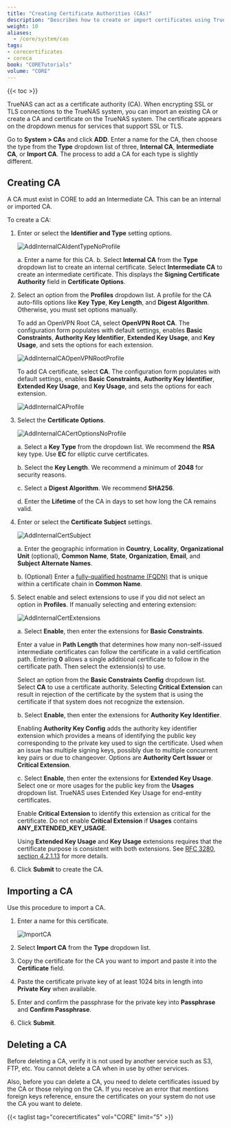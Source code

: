 ```yaml
---
title: "Creating Certificate Authorities (CAs)"
description: "Describes how to create or import certificates using TrueNAS CORE."
weight: 10
aliases:
  - /core/system/cas
tags:
- corecertificates
- coreca
book: "CORETutorials"
volume: "CORE"
---
```


{{< toc >}}

TrueNAS can act as a certificate authority (CA).
When encrypting SSL or TLS connections to the TrueNAS system, you can import an existing CA or create a CA and certificate on the TrueNAS system.
The certificate appears on the dropdown menus for services that support SSL or TLS.

Go to **System > CAs** and click **ADD**. Enter a name for the CA, then choose the type from the **Type** dropdown list of three, **Internal CA**, **Intermediate CA**, or **Import CA**. The process to add a CA for each type is slightly different.

## Creating CA

A CA must exist in CORE to add an Intermediate CA. This can be an internal or imported CA.

To create a CA:

1. Enter or select the **Identifier and Type** setting options.

   ![AddInternalCAIdentTypeNoProfile](/images/CORE/System/AddInternalCAIdentTypeNoProfile.png "Add Internal CA Name and Type")

   a. Enter a name for this CA.
   b. Select **Internal CA** from the **Type** dropdown list to create an internal certificate.
      Select **Intermediate CA** to create an intermediate certificate. This displays the **Signing Certificate Authority** field in **Certificate Options**.

2. Select an option from the **Profiles** dropdown list.
   A profile for the CA auto-fills options like **Key Type**, **Key Length**, and **Digest Algorithm**. Otherwise, you must set options manually.

   To add an OpenVPN Root CA, select **OpenVPN Root CA**.
   The configuration form populates with default settings, enables **Basic Constraints**, **Authority Key Identifier**, **Extended Key Usage**, and **Key Usage**, and sets the options for each extension.

   ![AddInternalCAOpenVPNRootProfile](/images/CORE/System/AddInternalCAOpenVPNRootProfile.png "Add OpenVPN Root CA Profile")

   To add CA certificate, select **CA**.
   The configuration form populates with default settings, enables **Basic Constraints**, **Authority Key Identifier**, **Extended Key Usage**, and **Key Usage**, and sets the options for each extension.

   ![AddInternalCAProfile](/images/CORE/System/AddInternalCAProfile.png "Add Internal CA Profile")

3. Select the **Certificate Options**.

   ![AddInternalCACertOptionsNoProfile](/images/CORE/System/AddInternalCACertOptionsNoProfile.png "Add Internal CA Certificate Options")

   a. Select a **Key Type** from the dropdown list. We recommend the **RSA** key type. Use **EC** for elliptic curve certificates.

   b. Select the **Key Length**. We recommend a minimum of **2048** for security reasons.

   c. Select a **Digest Algorithm**. We recommend **SHA256**.

   d. Enter the **Lifetime** of the CA in days to set how long the CA remains valid.

4. Enter or select the **Certificate Subject** settings.

   ![AddInternalCertSubject](/images/CORE/System/AddInternalCertSubject.png "Internal Certificate Subject Settings")

   a. Enter the geographic information in **Country**, **Locality**, **Organizational Unit** (optional), **Common Name**, **State**, **Organization**, **Email**, and **Subject Alternate Names**.

   b. (Optional) Enter a [fully-qualified hostname (FQDN)](https://kb.iu.edu/d/aiuv) that is unique within a certificate chain in **Common Name**.

5. Select enable and select extensions to use if you did not select an option in **Profiles**. If manually selecting and entering extension:

   ![AddInternalCertExtensions](/images/CORE/System/AddInternalCertExtensions.png "Internal Certificate Extension Options")

   a. Select **Enable**, then enter the extensions for **Basic Constraints**.
  
      Enter a value in **Path Length** that determines how many non-self-issued intermediate certificates can follow the certificate in a valid certification path.
      Entering **0** allows a single additional certificate to follow in the certificate path. Then select the extension(s) to use.

      Select an option from the **Basic Constraints Config** dropdown list. Select **CA** to use a certificate authority.
      Selecting **Critical Extension** can result in rejection of the certificate by the system that is using the certificate if that system does not recognize the extension.

   b. Select **Enable**, then enter the extensions for **Authority Key Identifier**.

      Enabling **Authority Key Config** adds the authority key identifier extension which provides a means of identifying the public key corresponding to the private key used to sign the certificate. Used when an issue has multiple signing keys, possibly due to multiple concurrent key pairs or due to changeover. Options are **Authority Cert Issuer** or **Critical Extension**.

   c. Select **Enable**, then enter the extensions for **Extended Key Usage**. Select one or more usages for the public key from the **Usages** dropdown list.
      TrueNAS uses Extended Key Usage for end-entity certificates.

      Enable **Critical Extension** to identify this extension as critical for the certificate.
      Do not enable **Critical Extension** if **Usages** contains **ANY_EXTENDED_KEY_USAGE**.

      Using **Extended Key Usage** and **Key Usage** extensions requires that the certificate purpose is consistent with both extensions. See [RFC 3280, section 4.2.1.13](https://www.ietf.org/rfc/rfc3280.txt) for more details.

6. Click **Submit** to create the CA.

## Importing a CA
Use this procedure to import a CA.

1. Enter a name for this certificate.

   ![ImportCA](/images/CORE/System/ImportCA.png "Import CA")

2. Select **Import CA** from the **Type** dropdown list.
  
3. Copy the certificate for the CA you want to import and paste it into the **Certificate** field.  

4. Paste the certificate private key of at least 1024 bits in length into **Private Key** when available.

5. Enter and confirm the passphrase for the private key into **Passphrase** and **Confirm Passphrase**.

6. Click **Submit**.

## Deleting a CA

Before deleting a CA, verify it is not used by another service such as S3, FTP, etc. You cannot delete a CA when in use by other services.

Also, before you can delete a CA, you need to delete certificates issued by the CA or those relying on the CA. 
If you receive an error that mentions foreign keys reference, ensure the certificates on your system do not use the CA you want to delete.

{{< taglist tag="corecertificates" vol="CORE" limit="5" >}}

